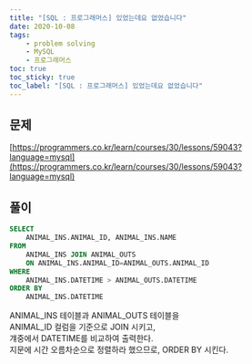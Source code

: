 ```yaml
---
title: "[SQL : 프로그래머스] 있었는데요 없었습니다"
date: 2020-10-08
tags:
    - problem solving
    - MySQL
    - 프로그래머스
toc: true
toc_sticky: true
toc_label: "[SQL : 프로그래머스] 있었는데요 없었습니다"
---
```

## 문제
[https://programmers.co.kr/learn/courses/30/lessons/59043?language=mysql](https://programmers.co.kr/learn/courses/30/lessons/59043?language=mysql)
## 풀이
```sql
SELECT
    ANIMAL_INS.ANIMAL_ID, ANIMAL_INS.NAME
FROM
    ANIMAL_INS JOIN ANIMAL_OUTS
    ON ANIMAL_INS.ANIMAL_ID=ANIMAL_OUTS.ANIMAL_ID
WHERE
    ANIMAL_INS.DATETIME > ANIMAL_OUTS.DATETIME
ORDER BY
    ANIMAL_INS.DATETIME
```
  
  
ANIMAL_INS 테이블과 ANIMAL_OUTS 테이블을  
ANIMAL_ID 컬럼을 기준으로 JOIN 시키고,  
걔중에서 DATETIME를 비교하여 출력한다.  
지문에 시간 오름차순으로 정렬하라 했으므로, ORDER BY 시킨다.  
